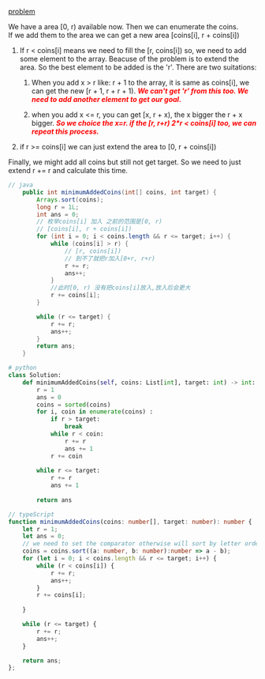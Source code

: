 [problem](https://leetcode.cn/problems/minimum-number-of-coins-to-be-added/description/?envType=daily-question&envId=2024-03-30)

We have a area [0, r) available now. Then we can enumerate the coins.  
If we add them to the area we can get a new area [coins[i], r + coins[i])

1. If r &lt; coins[i] means we need to fill the [r, coins[i]) so, we need to add some element to the array.
Beacuse of the problem is to extend the area. So the best element to be added is the 'r'.
There are two suitations:
   1. When you add x > r like: r + 1 to the array, it is same as coins[i], we can get the new [r + 1, r + r + 1).
<font color="red">***We can't get 'r' from this too. We need to add another element to get our goal.***</font>

   2. when you add x <= r, you can get [x, r + x), the x bigger the r + x bigger. <font color="red">***So we choice the x=r. if the [r, r+r)  2\*r &lt; coins[i] too, we can repeat this process.***</font>


2. if r &gt;= coins[i] we can just extend the area to [0, r + coins[i])

Finally, we might add all coins but still not get target. So we need to just extend r += r and calculate this time.




```java
// java
    public int minimumAddedCoins(int[] coins, int target) {
        Arrays.sort(coins);
        long r = 1L;
        int ans = 0;
        // 枚举coins[i] 加入 之前的范围是[0, r)
        // [coins[i], r + coins[i])
        for (int i = 0; i < coins.length && r <= target; i++) {
            while (coins[i] > r) {
                // [r, coins[i])
                // 到不了就把r加入[0+r, r+r)
                r += r;
                ans++;
            }
            //此时[0, r) 没有把coins[i]放入,放入后会更大
            r += coins[i];
        }

        while (r <= target) {
            r += r;
            ans++;
        }
        return ans;
    }

```


```python
# python
class Solution:
    def minimumAddedCoins(self, coins: List[int], target: int) -> int:
        r = 1
        ans = 0
        coins = sorted(coins)
        for i, coin in enumerate(coins) :
            if r > target:
                break
            while r < coin:
                r += r
                ans += 1
            r += coin
        
        while r <= target:
            r += r
            ans += 1
        
        return ans
```


```typeScript
// typeScript
function minimumAddedCoins(coins: number[], target: number): number {
    let r = 1;
    let ans = 0;
    // we need to set the comparator otherwise will sort by letter order
    coins = coins.sort((a: number, b: number):number => a - b); 
    for (let i = 0; i < coins.length && r <= target; i++) {
        while (r < coins[i]) {
            r += r;
            ans++;
        }
        r += coins[i];
        
    }

    while (r <= target) {
        r += r;
        ans++;
    }

    return ans;
};
```
